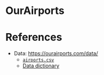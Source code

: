 OurAirports
===========

# References
* Data: https://ourairports.com/data/
  + [`airports.csv`](https://ourairports.com/data/airports.csv)
  + [Data dictionary](https://ourairports.com/help/data-dictionary.html)



